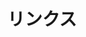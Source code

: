 ---
title: "リンクス"
slug: "リンクス"
links:
  - title: CyberChef
    description: 好用的 encode 轉換
    website: https://gchq.github.io/CyberChef/
    image: 
menu:
    main: 
        weight: 10
        params:
            icon: link
comments: false
---